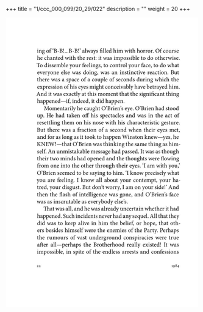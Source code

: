 +++
title = "1/ccc_000_099/20_29/022"
description = ""
weight = 20
+++

<img class="center-fit-jpg" src="/jpg_/out_jpg_1984__022.jpg" ></img>

